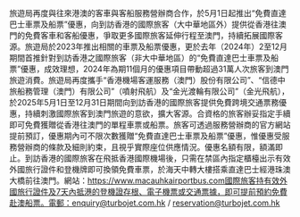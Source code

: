 旅遊局再度與往來港澳的客車與客船服務營辦商合作，於5月1日起推出“免費直達巴士車票及船票”優惠，向到訪香港的國際旅客（大中華地區外）提供從香港往澳門的免費客車和客船優惠，爭取更多國際旅客延伸行程至澳門，持續拓展國際客源。旅遊局於2023年推出相關的車票及船票優惠，更於去年（2024年）2至12月期間首推針對到訪香港之國際旅客（非大中華地區）的“免費直達巴士車票及船票”優惠，成效理想，2024年為期11個月的優惠項目帶動超過31萬人次旅客到澳門旅遊消費。旅遊局再度攜手“香港機場客運服務（澳門）股份有限公司”、“信德中旅船務管理（澳門）有限公司”（噴射飛航）及“金光渡輪有限公司”（金光飛航），於2025年5月1日至12月31日期間向到訪香港的國際旅客提供免費跨境交通票務優惠，持續刺激國際旅客到澳門旅遊的意欲，擴大客源。合資格的旅客辦妥指定手續即可免費獲贈從香港往澳門的單程車票或船票。旅客可透過服務營辦商的官方網站提前預訂，優惠期內可不限次數獲贈“免費直達巴士車票及船票”優惠，惟優惠受服務營辦商的條款及細則約束，且視乎實際座位供應情況。優惠名額有限，額滿即止。到訪香港的國際旅客在飛抵香港國際機場後，只需在禁區內指定櫃檯出示有效外國旅行證件和登機牌即可換領免費車票，於海天中轉大樓搭乘直達巴士經港珠澳大橋前往澳門。網站：https://www.macauhkairportbus.com國際旅客持有效外國旅行證件及7天內抵港的登機證存根、電子機票或交通票據，即可提前預約免費赴澳船票。電郵：enquiry@turbojet.com.hk / reservation@turbojet.com.hk